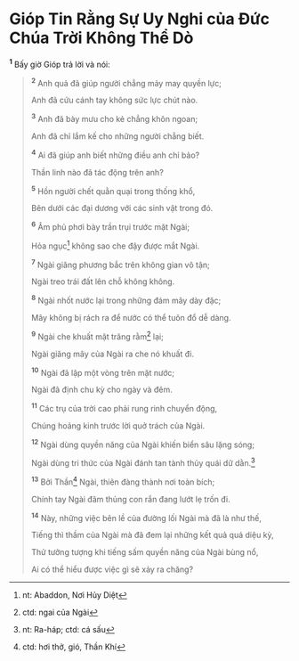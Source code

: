 # Gióp Tin Rằng Sự Uy Nghi của Ðức Chúa Trời Không Thể Dò
<sup><b>1</b></sup> Bấy giờ Gióp trả lời và nói:

> <sup><b>2</b></sup> Anh quả đã giúp người chẳng mảy may quyền lực;
> 
> Anh đã cứu cánh tay không sức lực chút nào.
> 
> <sup><b>3</b></sup> Anh đã bày mưu cho kẻ chẳng khôn ngoan;
> 
> Anh đã chỉ lắm kế cho những người chẳng biết.
> 
> <sup><b>4</b></sup> Ai đã giúp anh biết những điều anh chỉ bảo?
> 
> Thần linh nào đã tác động trên anh?
> 
> <sup><b>5</b></sup> Hồn người chết quằn quại trong thống khổ,
> 
> Bên dưới các đại dương với các sinh vật trong đó.
> 
> <sup><b>6</b></sup> Âm phủ phơi bày trần trụi trước mặt Ngài;
> 
> Hỏa ngục[^1-a5c23ec7-4fc2-493a-a66d-efd61a2ccff9] không sao che đậy được mắt Ngài.
> 
> <sup><b>7</b></sup> Ngài giăng phương bắc trên không gian vô tận;
> 
> Ngài treo trái đất lên chỗ không không.
> 
> <sup><b>8</b></sup> Ngài nhốt nước lại trong những đám mây dày đặc;
> 
> Mây không bị rách ra để nước có thể tuôn đổ dễ dàng.
> 
> <sup><b>9</b></sup> Ngài che khuất mặt trăng rằm[^2-a5c23ec7-4fc2-493a-a66d-efd61a2ccff9] lại;
> 
> Ngài giăng mây của Ngài ra che nó khuất đi.
> 
> <sup><b>10</b></sup> Ngài đã lập một vòng trên mặt nước;
> 
> Ngài đã định chu kỳ cho ngày và đêm.
> 
> <sup><b>11</b></sup> Các trụ của trời cao phải rung rinh chuyển động,
> 
> Chúng hoảng kinh trước lời quở trách của Ngài.
> 
> <sup><b>12</b></sup> Ngài dùng quyền năng của Ngài khiến biển sâu lặng sóng;
> 
> Ngài dùng tri thức của Ngài đánh tan tành thủy quái dữ dằn.[^3-a5c23ec7-4fc2-493a-a66d-efd61a2ccff9]
> 
> <sup><b>13</b></sup> Bởi Thần[^4-a5c23ec7-4fc2-493a-a66d-efd61a2ccff9] Ngài, thiên đàng thành nơi toàn bích;
> 
> Chính tay Ngài đâm thủng con rắn đang lướt lẹ trốn đi.
> 
> <sup><b>14</b></sup> Này, những việc bên lề của đường lối Ngài mà đã là như thế,
> 
> Tiếng thì thầm của Ngài mà đã đem lại những kết quả quá diệu kỳ,
> 
> Thử tưởng tượng khi tiếng sấm quyền năng của Ngài bùng nổ,
> 
> Ai có thể hiểu được việc gì sẽ xảy ra chăng?

[^1-a5c23ec7-4fc2-493a-a66d-efd61a2ccff9]: nt: Abaddon, Nơi Hủy Diệt
[^2-a5c23ec7-4fc2-493a-a66d-efd61a2ccff9]: ctd: ngai của Ngài
[^3-a5c23ec7-4fc2-493a-a66d-efd61a2ccff9]: nt: Ra-háp; ctd: cá sấu
[^4-a5c23ec7-4fc2-493a-a66d-efd61a2ccff9]: ctd: hơi thở, gió, Thần Khí